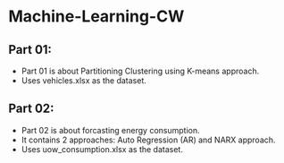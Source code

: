 # Machine-Learning-CW
## Part 01:
<ul>
  <li>Part 01 is about Partitioning Clustering using K-means approach.</li>
  <li>Uses vehicles.xlsx as the dataset.</li>
</ul>

## Part 02:
<ul>
  <li>Part 02 is about forcasting energy consumption.</li>
  <li>It contains 2 approaches: Auto Regression (AR) and NARX approach.</li>
  <li>Uses uow_consumption.xlsx as the dataset.</li>
</ul>
